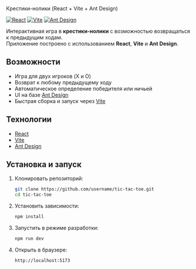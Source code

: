 Крестики-нолики (React + Vite + Ant Design)

[![React](https://img.shields.io/badge/React-18-blue?logo=react)](https://react.dev/)
[![Vite](https://img.shields.io/badge/Vite-⚡-yellow?logo=vite)](https://vitejs.dev/)
[![Ant Design](https://img.shields.io/badge/Ant%20Design-UI-blue?logo=antdesign)](https://ant.design/)

Интерактивная игра в **крестики-нолики** с возможностью возвращаться к предыдущим ходам.  
Приложение построено с использованием **React**, **Vite** и **Ant Design**.

## Возможности
- Игра для двух игроков (X и O)  
- Возврат к любому предыдущему ходу  
- Автоматическое определение победителя или ничьей  
- UI на базе [Ant Design](https://ant.design/)  
- Быстрая сборка и запуск через [Vite](https://vitejs.dev/)  

## Технологии
- [React](https://react.dev/)  
- [Vite](https://vitejs.dev/)  
- [Ant Design](https://ant.design/)  

## Установка и запуск

1. Клонировать репозиторий:
   ```bash
   git clone https://github.com/username/tic-tac-toe.git
   cd tic-tac-toe
2. Установить зависимости:

   ```bash
   npm install

3. Запустить в режиме разработки:
   ```bash
   npm run dev

5. Открыть в браузере:
   ```bash
   http://localhost:5173
